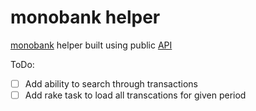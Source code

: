 # monobank helper

[monobank](https://monobank.ua/r/G3Xq) helper built using public [API](https://api.monobank.ua/docs/)


ToDo:
- [ ] Add ability to search through transactions
- [ ] Add rake task to load all transcations for given period
